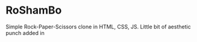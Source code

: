 # RoShamBo

Simple Rock-Paper-Scissors clone in HTML, CSS, JS. Little bit of aesthetic punch added in
